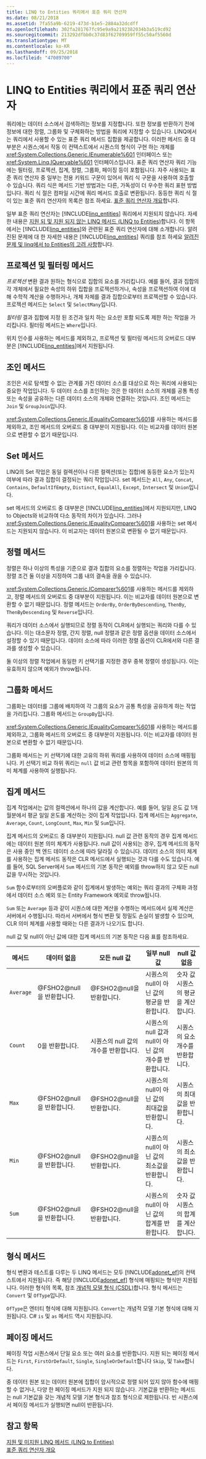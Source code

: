 ```yaml
---
title: LINQ to Entities 쿼리에서 표준 쿼리 연산자
ms.date: 08/21/2018
ms.assetid: 7fa55a9b-6219-473d-b1e5-2884a32dcdff
ms.openlocfilehash: 302fa281767fc95e9a9a2192382034b3a519cd92
ms.sourcegitcommit: 213292dfbb0c37d83f62709959ff55c50af5560d
ms.translationtype: MT
ms.contentlocale: ko-KR
ms.lasthandoff: 09/25/2018
ms.locfileid: "47089700"
---
```

# <a name="standard-query-operators-in-linq-to-entities-queries"></a>LINQ to Entities 쿼리에서 표준 쿼리 연산자
쿼리에는 데이터 소스에서 검색하려는 정보를 지정합니다. 또한 정보를 반환하기 전에 정보에 대한 정렬, 그룹화 및 구체화하는 방법을 쿼리에 지정할 수 있습니다. LINQ에서는 쿼리에서 사용할 수 있는 표준 쿼리 메서드 집합을 제공합니다. 이러한 메서드 중 대부분은 시퀀스;에서 작동 이 컨텍스트에서 시퀀스의 형식이 구현 하는 개체를 <xref:System.Collections.Generic.IEnumerable%601> 인터페이스 또는 <xref:System.Linq.IQueryable%601> 인터페이스입니다. 표준 쿼리 연산자 쿼리 기능에는 필터링, 프로젝션, 집계, 정렬, 그룹화, 페이징 등이 포함됩니다. 자주 사용되는 표준 쿼리 연산자 중 일부는 전용 키워드 구문이 있어서 쿼리 식 구문을 사용하여 호출할 수 있습니다. 쿼리 식은 메서드 기반 방법과는 다른, 가독성이 더 우수한 쿼리 표현 방법입니다. 쿼리 식 절은 컴파일 시간에 쿼리 메서드 호출로 변환됩니다. 동등한 쿼리 식 절이 있는 표준 쿼리 연산자의 목록은 참조 하세요. [표준 쿼리 연산자 개요](https://msdn.microsoft.com/library/24cda21e-8af8-4632-b519-c404a839b9b2)합니다.  
  
 일부 표준 쿼리 연산자는 [!INCLUDE[linq_entities](../../../../../../includes/linq-entities-md.md)] 쿼리에서 지원되지 않습니다. 자세한 내용은 [지원 되 및 지원 되지 않는 LINQ 메서드 (LINQ to Entities)](../../../../../../docs/framework/data/adonet/ef/language-reference/supported-and-unsupported-linq-methods-linq-to-entities.md)합니다. 이 항목에서는 [!INCLUDE[linq_entities](../../../../../../includes/linq-entities-md.md)]와 관련된 표준 쿼리 연산자에 대해 소개합니다. 알려진된 문제에 대 한 자세한 내용은 [!INCLUDE[linq_entities](../../../../../../includes/linq-entities-md.md)] 쿼리를 참조 하세요 [알려진 문제 및 linq에서 to Entities의 고려 사항](../../../../../../docs/framework/data/adonet/ef/language-reference/known-issues-and-considerations-in-linq-to-entities.md)합니다.  
  
## <a name="projection-and-filtering-methods"></a>프로젝션 및 필터링 메서드  
 *프로젝션* 변환 결과 원하는 형식으로 집합의 요소를 가리킵니다. 예를 들어, 결과 집합의 각 개체에서 필요한 속성의 하위 집합을 프로젝션하거나, 속성을 프로젝션하여 이에 대해 수학적 계산을 수행하거나, 개체 자체를 결과 집합으로부터 프로젝션할 수 있습니다. 프로젝션 메서드는 `Select` 및 `SelectMany`입니다.  
  
 *필터링* 결과 집합에 지정 된 조건과 일치 하는 요소만 포함 되도록 제한 하는 작업을 가리킵니다. 필터링 메서드는 `Where`입니다.  
  
 위치 인수를 사용하는 메서드를 제외하고, 프로젝션 및 필터링 메서드의 오버로드 대부분은 [!INCLUDE[linq_entities](../../../../../../includes/linq-entities-md.md)]에서 지원됩니다.  
  
## <a name="join-methods"></a>조인 메서드  
 조인은 서로 탐색할 수 없는 관계를 가진 데이터 소스를 대상으로 하는 쿼리에 사용되는 중요한 작업입니다. 두 데이터 소스를 조인하는 것은 한 데이터 소스의 개체를 공통 특성 또는 속성을 공유하는 다른 데이터 소스의 개체와 연결하는 것입니다. 조인 메서드는 `Join` 및 `GroupJoin`입니다.  
  
 <xref:System.Collections.Generic.IEqualityComparer%601>를 사용하는 메서드를 제외하고, 조인 메서드의 오버로드 중 대부분이 지원됩니다. 이는 비교자를 데이터 원본으로 변환할 수 없기 때문입니다.  
  
## <a name="set-methods"></a>Set 메서드  
 LINQ의 Set 작업은 동일 컬렉션이나 다른 컬렉션(또는 집합)에 동등한 요소가 있는지 여부에 따라 결과 집합이 결정되는 쿼리 작업입니다. set 메서드는 `All`, `Any`, `Concat`, `Contains`, `DefaultIfEmpty`, `Distinct`, `EqualAll`, `Except`, `Intersect` 및 `Union`입니다.  
  
 set 메서드의 오버로드 중 대부분은 [!INCLUDE[linq_entities](../../../../../../includes/linq-entities-md.md)]에서 지원되지만, LINQ to Objects와 비교하여 다소 동작의 차이가 있습니다. 그러나 <xref:System.Collections.Generic.IEqualityComparer%601>를 사용하는 set 메서드는 지원되지 않습니다. 이 비교자는 데이터 원본으로 변환될 수 없기 때문입니다.  
  
## <a name="ordering-methods"></a>정렬 메서드  
 정렬은 하나 이상의 특성을 기준으로 결과 집합의 요소를 정렬하는 작업을 가리킵니다. 정렬 조건 둘 이상을 지정하여 그룹 내의 결속을 끊을 수 있습니다.  
  
 <xref:System.Collections.Generic.IComparer%601>를 사용하는 메서드를 제외하고, 정렬 메서드의 오버로드 중 대부분이 지원됩니다. 이는 비교자를 데이터 원본으로 변환할 수 없기 때문입니다. 정렬 메서드는 `OrderBy`, `OrderByDescending`, `ThenBy`, `ThenByDescending` 및 `Reverse`입니다.  
  
 쿼리가 데이터 소스에서 실행되므로 정렬 동작이 CLR에서 실행되는 쿼리와 다를 수 있습니다. 이는 대소문자 정렬, 간지 정렬, null 정렬과 같은 정렬 옵션을 데이터 소스에서 설정할 수 있기 때문입니다. 데이터 소스에 따라 이러한 정렬 옵션이 CLR에서와 다른 결과를 생성할 수 있습니다.  
  
 둘 이상의 정렬 작업에서 동일한 키 선택기를 지정한 경우 중복 정렬이 생성됩니다. 이는 유효하지 않으며 예외가 throw됩니다.  
  
## <a name="grouping-methods"></a>그룹화 메서드  
 그룹화는 데이터를 그룹에 배치하여 각 그룹의 요소가 공통 특성을 공유하게 하는 작업을 가리킵니다. 그룹화 메서드는 `GroupBy`입니다.  
  
 <xref:System.Collections.Generic.IEqualityComparer%601>를 사용하는 메서드를 제외하고, 그룹화 메서드의 오버로드 중 대부분이 지원됩니다. 이는 비교자를 데이터 원본으로 변환할 수 없기 때문입니다.  
  
 그룹화 메서드는 키 선택기에 대한 고유의 하위 쿼리를 사용하여 데이터 소스에 매핑됩니다. 키 선택기 비교 하위 쿼리는 `null` 값 비교 관련 항목을 포함하여 데이터 원본의 의미 체계를 사용하여 실행됩니다.  
  
## <a name="aggregate-methods"></a>집계 메서드  
 집계 작업에서는 값의 컬렉션에서 하나의 값을 계산합니다. 예를 들어, 일일 온도 값 1개월분에서 평균 일일 온도를 계산하는 것이 집계 작업입니다. 집계 메서드는 `Aggregate`, `Average`, `Count`, `LongCount`, `Max`, `Min` 및 `Sum`입니다.  
  
 집계 메서드의 오버로드 중 대부분이 지원됩니다. null 값 관련 동작의 경우 집계 메서드에는 데이터 원본 의미 체계가 사용됩니다. null 값이 사용되는 경우, 집계 메서드의 동작은 사용 중인 백 엔드 데이터 소스에 따라 달라질 수 있습니다. 데이터 소스의 의미 체계를 사용하는 집계 메서드 동작은 CLR 메서드에서 실행되는 것과 다를 수도 있습니다. 예를 들어, SQL Server에서 `Sum` 메서드의 기본 동작은 예외를 throw하지 않고 모든 null 값을 무시하는 것입니다.  
  
 `Sum` 함수로부터의 오버플로와 같이 집계에서 발생하는 예외는 쿼리 결과의 구체화 과정에서 데이터 소스 예외 또는 Entity Framework 예외로 throw됩니다.  
  
 `Sum` 또는 `Average` 등과 같이 시퀀스에 대한 계산을 수행하는 메서드에서 실제 계산은 서버에서 수행됩니다. 따라서 서버에서 형식 변환 및 정밀도 손실이 발생할 수 있으며, CLR 의미 체계를 사용할 때와는 다른 결과가 나오기도 합니다.  
  
 null 값 및 null이 아닌 값에 대한 집계 메서드의 기본 동작은 다음 표를 참조하세요.  
  
|메서드|데이터 없음|모든 null 값|일부 null 값|null 값 없음|  
|------------|-------------|---------------------|----------------------|--------------------|  
|`Average`|@FSHO2@null을 반환합니다.|@FSHO2@null을 반환합니다.|시퀀스의 null이 아닌 값의 평균을 반환합니다.|숫자 값 시퀀스의 평균을 계산합니다.|  
|`Count`|0을 반환합니다.|시퀀스의 null 값의 개수를 반환합니다.|시퀀스의 null 값과 null이 아닌 값의 개수를 반환합니다.|시퀀스의 요소 개수를 반환합니다.|  
|`Max`|@FSHO2@null을 반환합니다.|@FSHO2@null을 반환합니다.|시퀀스의 null이 아닌 값의 최대값을 반환합니다.|시퀀스의 최대값을 반환합니다.|  
|`Min`|@FSHO2@null을 반환합니다.|@FSHO2@null을 반환합니다.|시퀀스의 null이 아닌 값의 최소값을 반환합니다.|시퀀스의 최소값을 반환합니다.|  
|`Sum`|@FSHO2@null을 반환합니다.|@FSHO2@null을 반환합니다.|시퀀스의 null이 아닌 값의 합계를 반환합니다.|숫자 값 시퀀스의 합계를 계산합니다.|  
  
## <a name="type-methods"></a>형식 메서드  
 형식 변환과 테스트를 다루는 두 LINQ 메서드는 모두 [!INCLUDE[adonet_ef](../../../../../../includes/adonet-ef-md.md)]의 컨텍스트에서 지원됩니다. 즉 해당 [!INCLUDE[adonet_ef](../../../../../../includes/adonet-ef-md.md)] 형식에 매핑되는 형식만 지원됩니다. 이러한 형식의 목록, 참조 [개념적 모델 형식 (CSDL)](https://msdn.microsoft.com/library/987b995f-e429-4569-9559-b4146744def4)합니다. 형식 메서드는 `Convert` 및 `OfType`입니다.  
  
 `OfType`은 엔터티 형식에 대해 지원됩니다. `Convert`는 개념적 모델 기본 형식에 대해 지원됩니다.  C# `is` 및 `as` 메서드 역시 지원됩니다.  
  
## <a name="paging-methods"></a>페이징 메서드  
 페이징 작업 시퀀스에서 단일 요소 또는 여러 요소를 반환합니다. 지원 되는 페이징 메서드는 `First`, `FirstOrDefault`, `Single`, `SingleOrDefault`합니다 `Skip`, 및 `Take`합니다.  
  
 중 데이터 원본 또는 데이터 원본에 집합이 암시적으로 정렬 되어 있지 않아 함수에 매핑할 수 없거나, 다양 한 페이징 메서드가 지원 되지 않습니다. 기본값을 반환하는 메서드는 null 기본값을 갖는 개념적 모델 기본 형식과 참조 형식으로 제한됩니다. 빈 시퀀스에서 페이징 메서드가 실행되면 null이 반환됩니다.  
  
## <a name="see-also"></a>참고 항목  
 [지원 및 미지원 LINQ 메서드 (LINQ to Entities)](../../../../../../docs/framework/data/adonet/ef/language-reference/supported-and-unsupported-linq-methods-linq-to-entities.md)  
 [표준 쿼리 연산자 개요](https://msdn.microsoft.com/library/24cda21e-8af8-4632-b519-c404a839b9b2)
